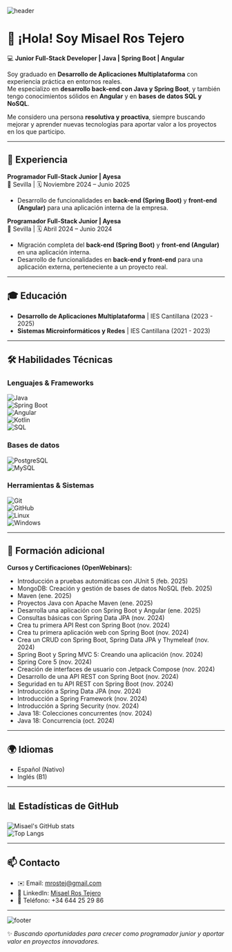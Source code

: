 ![header](https://capsule-render.vercel.app/api?type=waving&color=gradient&height=200&section=header&text=Misael%20Ros%20Tejero&fontSize=40&fontAlignY=35&desc=Junior%20Full-Stack%20Developer%20|%20Java%20%7C%20Spring%20Boot%20%7C%20Angular&descAlignY=55&descAlign=50)

# 👋 ¡Hola! Soy Misael Ros Tejero  

💻 **Junior Full-Stack Developer | Java | Spring Boot | Angular**  

Soy graduado en **Desarrollo de Aplicaciones Multiplataforma** con experiencia práctica en entornos reales.  
Me especializo en **desarrollo back-end con Java y Spring Boot**, y también tengo conocimientos sólidos en **Angular** y en **bases de datos SQL y NoSQL**.  

Me considero una persona **resolutiva y proactiva**, siempre buscando mejorar y aprender nuevas tecnologías para aportar valor a los proyectos en los que participo.  

---

## 🚀 Experiencia

**Programador Full-Stack Junior | Ayesa**  
📍 Sevilla | 🗓️ Noviembre 2024 – Junio 2025  
- Desarrollo de funcionalidades en **back-end (Spring Boot)** y **front-end (Angular)** para una aplicación interna de la empresa.  

**Programador Full-Stack Junior | Ayesa**  
📍 Sevilla | 🗓️ Abril 2024 – Junio 2024  
- Migración completa del **back-end (Spring Boot)** y **front-end (Angular)** en una aplicación interna.  
- Desarrollo de funcionalidades en **back-end y front-end** para una aplicación externa, perteneciente a un proyecto real.  

---

## 🎓 Educación  

- **Desarrollo de Aplicaciones Multiplataforma** | IES Cantillana (2023 - 2025)  
- **Sistemas Microinformáticos y Redes** | IES Cantillana (2021 - 2023)  

---

## 🛠️ Habilidades Técnicas  

### Lenguajes & Frameworks  
![Java](https://img.shields.io/badge/Java-ED8B00?style=for-the-badge&logo=openjdk&logoColor=white)  
![Spring Boot](https://img.shields.io/badge/Spring%20Boot-6DB33F?style=for-the-badge&logo=springboot&logoColor=white)  
![Angular](https://img.shields.io/badge/Angular-DD0031?style=for-the-badge&logo=angular&logoColor=white)  
![Kotlin](https://img.shields.io/badge/Kotlin-0095D5?style=for-the-badge&logo=kotlin&logoColor=white)  
![SQL](https://img.shields.io/badge/SQL-336791?style=for-the-badge&logo=postgresql&logoColor=white)  

### Bases de datos  
![PostgreSQL](https://img.shields.io/badge/PostgreSQL-4169E1?style=for-the-badge&logo=postgresql&logoColor=white)  
![MySQL](https://img.shields.io/badge/MySQL-005C84?style=for-the-badge&logo=mysql&logoColor=white)  

### Herramientas & Sistemas  
![Git](https://img.shields.io/badge/Git-F05032?style=for-the-badge&logo=git&logoColor=white)  
![GitHub](https://img.shields.io/badge/GitHub-181717?style=for-the-badge&logo=github&logoColor=white)  
![Linux](https://img.shields.io/badge/Linux-FCC624?style=for-the-badge&logo=linux&logoColor=black)  
![Windows](https://img.shields.io/badge/Windows-0078D6?style=for-the-badge&logo=windows&logoColor=white)  

---

## 🌱 Formación adicional  

**Cursos y Certificaciones (OpenWebinars):**  

- Introducción a pruebas automáticas con JUnit 5 (feb. 2025)  
- MongoDB: Creación y gestión de bases de datos NoSQL (feb. 2025)  
- Maven (ene. 2025)  
- Proyectos Java con Apache Maven (ene. 2025)  
- Desarrolla una aplicación con Spring Boot y Angular (ene. 2025)  
- Consultas básicas con Spring Data JPA (nov. 2024)  
- Crea tu primera API Rest con Spring Boot (nov. 2024)  
- Crea tu primera aplicación web con Spring Boot (nov. 2024)  
- Crea un CRUD con Spring Boot, Spring Data JPA y Thymeleaf (nov. 2024)  
- Spring Boot y Spring MVC 5: Creando una aplicación (nov. 2024)  
- Spring Core 5 (nov. 2024)  
- Creación de interfaces de usuario con Jetpack Compose (nov. 2024)  
- Desarrollo de una API REST con Spring Boot (nov. 2024)  
- Seguridad en tu API REST con Spring Boot (nov. 2024)  
- Introducción a Spring Data JPA (nov. 2024)  
- Introducción a Spring Framework (nov. 2024)  
- Introducción a Spring Security (nov. 2024)  
- Java 18: Colecciones concurrentes (nov. 2024)  
- Java 18: Concurrencia (oct. 2024)  

---

## 🌍 Idiomas  

- Español (Nativo)  
- Inglés (B1)  

---

## 📊 Estadísticas de GitHub  

![Misael's GitHub stats](https://github-readme-stats.vercel.app/api?username=mrostej&show_icons=true&theme=radical)  
![Top Langs](https://github-readme-stats.vercel.app/api/top-langs/?username=mrostej&layout=compact&theme=radical)  

---

## 📫 Contacto  

- ✉️ Email: [mrostej@gmail.com](mailto:mrostej@gmail.com)  
- 🔗 LinkedIn: [Misael Ros Tejero](http://www.linkedin.com/in/misael-ros-tejero-1003252a2)  
- 📱 Teléfono: +34 644 25 29 86  

---

![footer](https://capsule-render.vercel.app/api?type=waving&color=gradient&height=100&section=footer)

✨ *Buscando oportunidades para crecer como programador junior y aportar valor en proyectos innovadores.*
